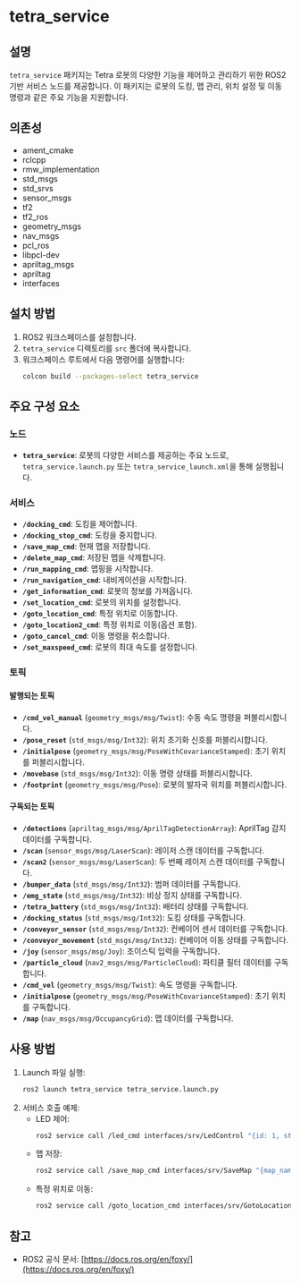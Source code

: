 # tetra_service

## 설명
`tetra_service` 패키지는 Tetra 로봇의 다양한 기능을 제어하고 관리하기 위한 ROS2 기반 서비스 노드를 제공합니다. 이 패키지는 로봇의 도킹, 맵 관리, 위치 설정 및 이동 명령과 같은 주요 기능을 지원합니다.

## 의존성
- ament_cmake
- rclcpp
- rmw_implementation
- std_msgs
- std_srvs
- sensor_msgs
- tf2
- tf2_ros
- geometry_msgs
- nav_msgs
- pcl_ros
- libpcl-dev
- apriltag_msgs
- apriltag
- interfaces

## 설치 방법
1. ROS2 워크스페이스를 설정합니다.
2. `tetra_service` 디렉토리를 `src` 폴더에 복사합니다.
3. 워크스페이스 루트에서 다음 명령어를 실행합니다:
   ```bash
   colcon build --packages-select tetra_service
   ```

## 주요 구성 요소
### 노드
- **`tetra_service`**: 로봇의 다양한 서비스를 제공하는 주요 노드로, `tetra_service.launch.py` 또는 `tetra_service_launch.xml`을 통해 실행됩니다.

### 서비스
- **`/docking_cmd`**: 도킹을 제어합니다.
- **`/docking_stop_cmd`**: 도킹을 중지합니다.
- **`/save_map_cmd`**: 현재 맵을 저장합니다.
- **`/delete_map_cmd`**: 저장된 맵을 삭제합니다.
- **`/run_mapping_cmd`**: 맵핑을 시작합니다.
- **`/run_navigation_cmd`**: 내비게이션을 시작합니다.
- **`/get_information_cmd`**: 로봇의 정보를 가져옵니다.
- **`/set_location_cmd`**: 로봇의 위치를 설정합니다.
- **`/goto_location_cmd`**: 특정 위치로 이동합니다.
- **`/goto_location2_cmd`**: 특정 위치로 이동(옵션 포함).
- **`/goto_cancel_cmd`**: 이동 명령을 취소합니다.
- **`/set_maxspeed_cmd`**: 로봇의 최대 속도를 설정합니다.

### 토픽
#### 발행되는 토픽
- **`/cmd_vel_manual`** (`geometry_msgs/msg/Twist`): 수동 속도 명령을 퍼블리시합니다.
- **`/pose_reset`** (`std_msgs/msg/Int32`): 위치 초기화 신호를 퍼블리시합니다.
- **`/initialpose`** (`geometry_msgs/msg/PoseWithCovarianceStamped`): 초기 위치를 퍼블리시합니다.
- **`/movebase`** (`std_msgs/msg/Int32`): 이동 명령 상태를 퍼블리시합니다.
- **`/footprint`** (`geometry_msgs/msg/Pose`): 로봇의 발자국 위치를 퍼블리시합니다.

#### 구독되는 토픽
- **`/detections`** (`apriltag_msgs/msg/AprilTagDetectionArray`): AprilTag 감지 데이터를 구독합니다.
- **`/scan`** (`sensor_msgs/msg/LaserScan`): 레이저 스캔 데이터를 구독합니다.
- **`/scan2`** (`sensor_msgs/msg/LaserScan`): 두 번째 레이저 스캔 데이터를 구독합니다.
- **`/bumper_data`** (`std_msgs/msg/Int32`): 범퍼 데이터를 구독합니다.
- **`/emg_state`** (`std_msgs/msg/Int32`): 비상 정지 상태를 구독합니다.
- **`/tetra_battery`** (`std_msgs/msg/Int32`): 배터리 상태를 구독합니다.
- **`/docking_status`** (`std_msgs/msg/Int32`): 도킹 상태를 구독합니다.
- **`/conveyor_sensor`** (`std_msgs/msg/Int32`): 컨베이어 센서 데이터를 구독합니다.
- **`/conveyor_movement`** (`std_msgs/msg/Int32`): 컨베이어 이동 상태를 구독합니다.
- **`/joy`** (`sensor_msgs/msg/Joy`): 조이스틱 입력을 구독합니다.
- **`/particle_cloud`** (`nav2_msgs/msg/ParticleCloud`): 파티클 필터 데이터를 구독합니다.
- **`/cmd_vel`** (`geometry_msgs/msg/Twist`): 속도 명령을 구독합니다.
- **`/initialpose`** (`geometry_msgs/msg/PoseWithCovarianceStamped`): 초기 위치를 구독합니다.
- **`/map`** (`nav_msgs/msg/OccupancyGrid`): 맵 데이터를 구독합니다.

## 사용 방법
1. Launch 파일 실행:
   ```bash
   ros2 launch tetra_service tetra_service.launch.py
   ```
2. 서비스 호출 예제:
   - LED 제어:
     ```bash
     ros2 service call /led_cmd interfaces/srv/LedControl "{id: 1, state: true}"
     ```
   - 맵 저장:
     ```bash
     ros2 service call /save_map_cmd interfaces/srv/SaveMap "{map_name: 'office_map'}"
     ```
   - 특정 위치로 이동:
     ```bash
     ros2 service call /goto_location_cmd interfaces/srv/GotoLocation "{location_name: 'charging_station'}"
     ```

## 참고
- ROS2 공식 문서: [https://docs.ros.org/en/foxy/](https://docs.ros.org/en/foxy/)
